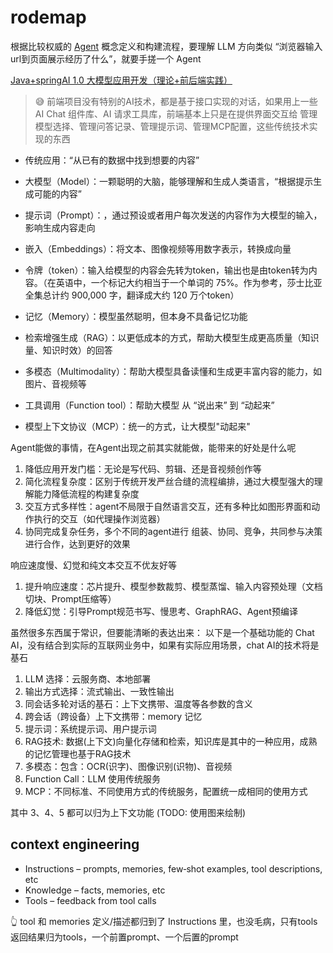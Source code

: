 # rodemap

根据比较权威的 [Agent](./Agent) 概念定义和构建流程，要理解 LLM 方向类似 “浏览器输入url到页面展示经历了什么”，就要手搓一个 Agent

[Java+springAI 1.0 大模型应用开发（理论+前后端实践）](https://linux.do/t/topic/753213)

> 😅 前端项目没有特别的AI技术，都是基于接口实现的对话，如果用上一些 AI Chat 组件库、AI 请求工具库，前端基本上只是在提供界面交互给 管理模型选择、管理问答记录、管理提示词、管理MCP配置，这些传统技术实现的东西

- 传统应用：“从已有的数据中找到想要的内容”

- 大模型（Model）：一颗聪明的大脑，能够理解和生成人类语言，“根据提示生成可能的内容”
- 提示词（Prompt）：，通过预设或者用户每次发送的内容作为大模型的输入，影响生成内容走向
- 嵌入（Embeddings）：将文本、图像视频等用数字表示，转换成向量
- 令牌（token）：输入给模型的内容会先转为token，输出也是由token转为内容。（在英语中，一个标记大约相当于一个单词的 75%。作为参考，莎士比亚全集总计约 900,000 字，翻译成大约 120 万个token）
- 记忆（Memory）：模型虽然聪明，但本身不具备记忆功能
- 检索增强生成（RAG）：以更低成本的方式，帮助大模型生成更高质量（知识量、知识时效）的回答
- 多模态（Multimodality）：帮助大模型具备读懂和生成更丰富内容的能力，如图片、音视频等
- 工具调用（Function tool）：帮助大模型 从 “说出来” 到 “动起来”
- 模型上下文协议（MCP）：统一的方式，让大模型"动起来"

Agent能做的事情，在Agent出现之前其实就能做，能带来的好处是什么呢

1. 降低应用开发门槛：无论是写代码、剪辑、还是音视频创作等
2. 简化流程复杂度：区别于传统开发严丝合缝的流程编排，通过大模型强大的理解能力降低流程的构建复杂度
3. 交互方式多样性：agent不局限于自然语言交互，还有多种比如图形界面和动作执行的交互（如代理操作浏览器）
4. 协同完成复杂任务，多个不同的agent进行 组装、协同、竞争，共同参与决策进行合作，达到更好的效果

响应速度慢、幻觉和纯文本交互不优友好等

1. 提升响应速度：芯片提升、模型参数裁剪、模型蒸馏、输入内容预处理（文档切块、Prompt压缩等）
2. 降低幻觉：引导Prompt规范书写、慢思考、GraphRAG、Agent预编译

虽然很多东西属于常识，但要能清晰的表达出来：
以下是一个基础功能的 Chat AI，没有结合到实际的互联网业务中，如果有实际应用场景，chat AI的技术将是基石

1. LLM 选择：云服务商、本地部署
2. 输出方式选择：流式输出、一致性输出
3. 同会话多轮对话的基石：上下文携带、温度等各参数的含义
4. 跨会话（跨设备）上下文携带：memory 记忆
5. 提示词：系统提示词、用户提示词
6. RAG技术: 数据(上下文)向量化存储和检索，知识库是其中的一种应用，成熟的记忆管理也基于RAG技术
7. 多模态：包含：OCR(识字)、图像识别(识物)、音视频
8. Function Call：LLM 使用传统服务
9. MCP：不同标准、不同使用方式的传统服务，配置统一成相同的使用方式

其中 3、4、5 都可以归为上下文功能 (TODO: 使用图来绘制)

## context engineering

- Instructions – prompts, memories, few‑shot examples, tool descriptions, etc
- Knowledge – facts, memories, etc
- Tools – feedback from tool calls

👆 tool 和 memories 定义/描述都归到了 Instructions 里，也没毛病，只有tools返回结果归为tools，一个前置prompt、一个后置的prompt

